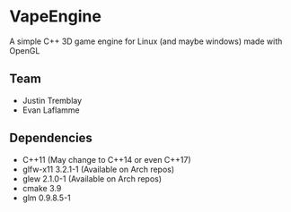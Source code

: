 # VapeEngine

A simple C++ 3D game engine for Linux (and maybe windows) made with OpenGL

## Team

* Justin Tremblay
* Evan Laflamme

## Dependencies

* C++11 (May change to C++14 or even C++17)
* glfw-x11 3.2.1-1 (Available on Arch repos)
* glew 2.1.0-1 (Available on Arch repos)
* cmake 3.9
* glm 0.9.8.5-1

